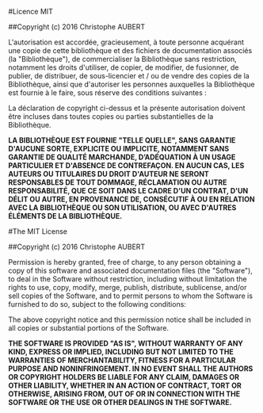 #Licence MIT

##Copyright (c) 2016 Christophe AUBERT

L'autorisation est accordée, gracieusement, à toute personne acquérant une copie
de cette bibliothèque et des fichiers de documentation associés (la "Bibliothèque"),
de commercialiser la Bibliothèque sans restriction, notamment les droits d'utiliser,
de copier, de modifier, de fusionner, de publier, de distribuer, de sous-licencier 
et / ou de vendre des copies de la Bibliothèque, ainsi que d'autoriser les personnes
auxquelles la Bibliothèque est fournie à le faire, sous réserve des conditions suivantes :

La déclaration de copyright ci-dessus et la présente autorisation doivent
être incluses dans toutes copies ou parties substantielles de la Bibliothèque.

**LA BIBLIOTHÈQUE EST FOURNIE "TELLE QUELLE", SANS GARANTIE D'AUCUNE SORTE,
EXPLICITE OU IMPLICITE, NOTAMMENT SANS GARANTIE DE QUALITÉ MARCHANDE,
D’ADÉQUATION À UN USAGE PARTICULIER ET D'ABSENCE DE CONTREFAÇON.
EN AUCUN CAS, LES AUTEURS OU TITULAIRES DU DROIT D'AUTEUR NE SERONT
RESPONSABLES DE TOUT DOMMAGE, RÉCLAMATION OU AUTRE RESPONSABILITÉ,
QUE CE SOIT DANS LE CADRE D'UN CONTRAT, D'UN DÉLIT OU AUTRE, EN PROVENANCE
DE, CONSÉCUTIF À OU EN RELATION AVEC LA BIBLIOTHÈQUE OU SON UTILISATION,
OU AVEC D'AUTRES ÉLÉMENTS DE LA BIBLIOTHÈQUE.**


#The MIT License

##Copyright (c) 2016 Christophe AUBERT

Permission is hereby granted, free of charge, to any person obtaining a copy
of this software and associated documentation files (the "Software"), to deal
in the Software without restriction, including without limitation the rights
to use, copy, modify, merge, publish, distribute, sublicense, and/or sell
copies of the Software, and to permit persons to whom the Software is
furnished to do so, subject to the following conditions:

The above copyright notice and this permission notice shall be included in
all copies or substantial portions of the Software.

**THE SOFTWARE IS PROVIDED "AS IS", WITHOUT WARRANTY OF ANY KIND, EXPRESS OR
IMPLIED, INCLUDING BUT NOT LIMITED TO THE WARRANTIES OF MERCHANTABILITY,
FITNESS FOR A PARTICULAR PURPOSE AND NONINFRINGEMENT. IN NO EVENT SHALL THE
AUTHORS OR COPYRIGHT HOLDERS BE LIABLE FOR ANY CLAIM, DAMAGES OR OTHER
LIABILITY, WHETHER IN AN ACTION OF CONTRACT, TORT OR OTHERWISE, ARISING FROM,
OUT OF OR IN CONNECTION WITH THE SOFTWARE OR THE USE OR OTHER DEALINGS IN
THE SOFTWARE.**